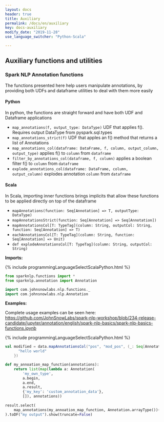 ```yaml
---
layout: docs
header: true
title: Auxiliary
permalink: /docs/en/auxiliary
key: docs-auxiliary
modify_date: "2019-11-28"
use_language_switcher: "Python-Scala"

---
```


## Auxiliary functions and utilities

<div class="h3-box" markdown="1">

### Spark NLP Annotation functions

The functions presented here help users manipulate annotations, by providing
both UDFs and dataframe utilities to deal with them more easily

</div><div class="h3-box" markdown="1">

#### Python
In python, the functions are straight forward and have both UDF and Dataframe applications
* `map_annotations(f, output_type: DataType)` UDF that applies f(). Requires output DataType from pyspark.sql.types
* `map_annotations_strict(f)` UDF that apples an f() method that returns a list of Annotations
* `map_annotations_col(dataframe: DataFrame, f, column, output_column, output_type)` applies f() to `column` from `dataframe` 
* `filter_by_annotations_col(dataframe, f, column)` applies a boolean filter f() to `column` from `dataframe`
* `explode_annotations_col(dataframe: DataFrame, column, output_column)` explodes annotation `column` from `dataframe`

</div><div class="h3-box" markdown="1">

#### Scala
In Scala, importing inner functions brings implicits that allow these functions to be applied directly on top of the dataframe
* `mapAnnotations(function: Seq[Annotation] => T, outputType: DataType)`
* `mapAnnotationsStrict(function: Seq[Annotation] => Seq[Annotation])`
* `mapAnnotationsCol[T: TypeTag](column: String, outputCol: String, function: Seq[Annotation] => T)`
* `eachAnnotationsCol[T: TypeTag](column: String, function: Seq[Annotation] => Unit)`
* `def explodeAnnotationsCol[T: TypeTag](column: String, outputCol: String)`

</div>

**Imports:**

<div class="tabs-box pt0" markdown="1">

{% include programmingLanguageSelectScalaPython.html %}

```python
from sparknlp.functions import *
from sparknlp.annotation import Annotation
```

```scala
import com.johnsnowlabs.nlp.functions._
import com.johnsnowlabs.nlp.Annotation
```

</div>

**Examples:**

Complete usage examples can be seen here:
https://github.com/JohnSnowLabs/spark-nlp-workshop/blob/234-release-candidate/jupyter/annotation/english/spark-nlp-basics/spark-nlp-basics-functions.ipynb

<div class="tabs-box" markdown="1">

{% include programmingLanguageSelectScalaPython.html %}

```scala
val modified = data.mapAnnotationsCol("pos", "mod_pos", (_: Seq[Annotation]) => {
      "hello world"
    })
```

```python
def my_annoation_map_function(annotations):
    return list(map(lambda a: Annotation(
        'my_own_type',
        a.begin,
        a.end,
        a.result,
        {'my_key': 'custom_annotation_data'},
        []), annotations))
        
result.select(
    map_annotations(my_annoation_map_function, Annotation.arrayType())('token')
).toDF("my output").show(truncate=False)
```

</div>